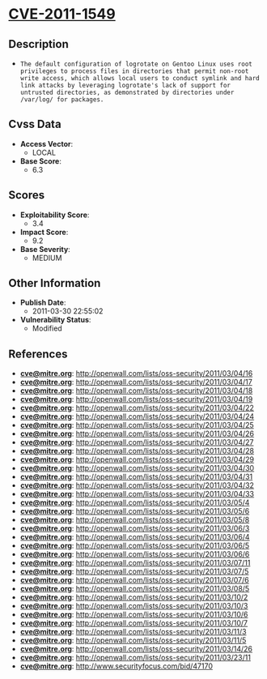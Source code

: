 
# [CVE-2011-1549](https://cve.mitre.org/cgi-bin/cvename.cgi?name=CVE-2011-1549)

## Description

- `The default configuration of logrotate on Gentoo Linux uses root privileges to process files in directories that permit non-root write access, which allows local users to conduct symlink and hard link attacks by leveraging logrotate's lack of support for untrusted directories, as demonstrated by directories under /var/log/ for packages.`

## Cvss Data

- **Access Vector**:
  - LOCAL
- **Base Score**:
  - 6.3

## Scores

- **Exploitability Score**:
  - 3.4
- **Impact Score**:
  - 9.2
- **Base Severity**:
  - MEDIUM

## Other Information

- **Publish Date**:
  - 2011-03-30 22:55:02
- **Vulnerability Status**:
  - Modified

## References

- **cve@mitre.org**: http://openwall.com/lists/oss-security/2011/03/04/16
- **cve@mitre.org**: http://openwall.com/lists/oss-security/2011/03/04/17
- **cve@mitre.org**: http://openwall.com/lists/oss-security/2011/03/04/18
- **cve@mitre.org**: http://openwall.com/lists/oss-security/2011/03/04/19
- **cve@mitre.org**: http://openwall.com/lists/oss-security/2011/03/04/22
- **cve@mitre.org**: http://openwall.com/lists/oss-security/2011/03/04/24
- **cve@mitre.org**: http://openwall.com/lists/oss-security/2011/03/04/25
- **cve@mitre.org**: http://openwall.com/lists/oss-security/2011/03/04/26
- **cve@mitre.org**: http://openwall.com/lists/oss-security/2011/03/04/27
- **cve@mitre.org**: http://openwall.com/lists/oss-security/2011/03/04/28
- **cve@mitre.org**: http://openwall.com/lists/oss-security/2011/03/04/29
- **cve@mitre.org**: http://openwall.com/lists/oss-security/2011/03/04/30
- **cve@mitre.org**: http://openwall.com/lists/oss-security/2011/03/04/31
- **cve@mitre.org**: http://openwall.com/lists/oss-security/2011/03/04/32
- **cve@mitre.org**: http://openwall.com/lists/oss-security/2011/03/04/33
- **cve@mitre.org**: http://openwall.com/lists/oss-security/2011/03/05/4
- **cve@mitre.org**: http://openwall.com/lists/oss-security/2011/03/05/6
- **cve@mitre.org**: http://openwall.com/lists/oss-security/2011/03/05/8
- **cve@mitre.org**: http://openwall.com/lists/oss-security/2011/03/06/3
- **cve@mitre.org**: http://openwall.com/lists/oss-security/2011/03/06/4
- **cve@mitre.org**: http://openwall.com/lists/oss-security/2011/03/06/5
- **cve@mitre.org**: http://openwall.com/lists/oss-security/2011/03/06/6
- **cve@mitre.org**: http://openwall.com/lists/oss-security/2011/03/07/11
- **cve@mitre.org**: http://openwall.com/lists/oss-security/2011/03/07/5
- **cve@mitre.org**: http://openwall.com/lists/oss-security/2011/03/07/6
- **cve@mitre.org**: http://openwall.com/lists/oss-security/2011/03/08/5
- **cve@mitre.org**: http://openwall.com/lists/oss-security/2011/03/10/2
- **cve@mitre.org**: http://openwall.com/lists/oss-security/2011/03/10/3
- **cve@mitre.org**: http://openwall.com/lists/oss-security/2011/03/10/6
- **cve@mitre.org**: http://openwall.com/lists/oss-security/2011/03/10/7
- **cve@mitre.org**: http://openwall.com/lists/oss-security/2011/03/11/3
- **cve@mitre.org**: http://openwall.com/lists/oss-security/2011/03/11/5
- **cve@mitre.org**: http://openwall.com/lists/oss-security/2011/03/14/26
- **cve@mitre.org**: http://openwall.com/lists/oss-security/2011/03/23/11
- **cve@mitre.org**: http://www.securityfocus.com/bid/47170
